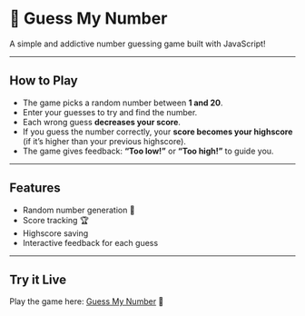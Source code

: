 # 🎲 Guess My Number

A simple and addictive number guessing game built with JavaScript!  

---

## How to Play
- The game picks a random number between **1 and 20**.  
- Enter your guesses to try and find the number.  
- Each wrong guess **decreases your score**.  
- If you guess the number correctly, your **score becomes your highscore** (if it’s higher than your previous highscore).  
- The game gives feedback: **“Too low!”** or **“Too high!”** to guide you.  

---

## Features
- Random number generation 🎲  
- Score tracking 🏆  
- Highscore saving  
- Interactive feedback for each guess  

---

## Try it Live
Play the game here: [Guess My Number](https://guess-my-number-topaz.vercel.app/) 🌟

